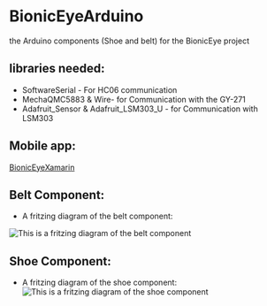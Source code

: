# BionicEyeArduino
the Arduino components (Shoe and belt) for the BionicEye project

## libraries needed:
* SoftwareSerial - For HC06 communication
* MechaQMC5883 & Wire- for Communication with the GY-271
* Adafruit_Sensor & Adafruit_LSM303_U - for Communication with LSM303

## Mobile app:
[BionicEyeXamarin](https://github.com/aviadshiber/BionicEyeXamarin)

## Belt Component:
* A fritzing diagram of the belt component:

![This is a fritzing diagram of the belt component](https://i.ibb.co/tLj5K0M/first-ATMP-bb.png "Belt Component")

## Shoe Component:
* A fritzing diagram of the shoe component:
![This is a fritzing diagram of the shoe component](https://i.ibb.co/85b81Wd/second-ATMP-bb.png "Shoe Component")
